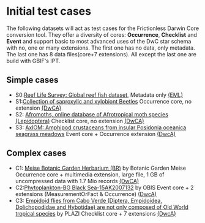 # Initial test cases

The following datasets will act as test cases for the Frictionless Darwin Core conversion tool.
They offer a diversity of cores: **Occurrence**, **Checklist** and **Event** and support basic to most advanced uses of the DwC star schema with no, one or many extensions. The first one has no data, only metadata. The last one has 8 data files(core+7 extensions).
All except the last one are build with GBIF's IPT.

## Simple cases
* S0:[Reef Life Survey: Global reef fish dataset](https://www.gbif.org/dataset/38f06820-08c5-42b2-94f6-47cc3e83a54a),
Metadata only [(EML)](http://ipt.ala.org.au/eml.do?r=global)
* S1:[Collection of saproxylic and xylobiont Beetles](https://www.gbif.org/dataset/d3d38190-0c13-11df-b8c6-b8a03c50a862)
Occurrence core, no extension [(DwCA)](https://ipt.biodiversity.be/archive.do?r=rbins_saproxilyc_beetles)
* S2: [Afromoths, online database of Afrotropical moth species (Lepidoptera)](https://www.gbif.org/dataset/65c9103f-2fbf-414b-9b0b-e47ca96c5df2)
Checklist core, no extension [(DwCA)](https://ipt.biodiversity.be/archive.do?r=afromoths)
* S3: [AxIOM: Amphipod crustaceans from insular Posidonia oceanica seagrass meadows](https://www.gbif.org/dataset/b146a93c-657b-4768-aa51-9cabe3dac808)
Event core + Occurrence extension [(DwcA)](https://ipt.biodiversity.be/archive.do?r=axiom)

## Complex cases
* C1: [Meise Botanic Garden Herbarium (BR)](https://www.gbif.org/dataset/b740eaa0-0679-41dc-acb7-990d562dfa37) by Botanic Garden Meise
Occurrence core + multimedia extension, large file, 1 GB of uncompressed data with 1.7 Mio records [(DwCA)](http://apm-ipt.br.fgov.be:8080/ipt-2.3.5/archive.do?r=botanical_collection)
* C2:[Phytoplankton-BG Black Sea-15AK2007132](https://obis.org/dataset/923156b0-fa73-480b-a4b0-300379dce896) by OBIS
Event core + 2 extensions (MeasurementOrFact & Occurrence) [(DwcA)](http://gp.sea.gov.ua:8082/ipt/resource?r=ak2007-00)
* C3: [Empidoid flies from Cabo Verde (Diptera, Empidoidea, Dolichopodidae and Hybotidae) are not only composed of Old World tropical species](http://tb.plazi.org/GgServer/dwca/FFF2FF91FFD8FF8818250D59B410FF9B.zip) by PLAZI
Checklist core + 7 extensions [(DwcA)](http://tb.plazi.org/GgServer/dwca/FFF2FF91FFD8FF8818250D59B410FF9B.zip)
